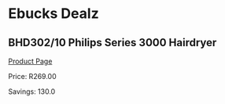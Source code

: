 
# Ebucks Dealz
## BHD302/10 Philips Series 3000 Hairdryer
[Product Page](https://www.ebucks.com/web/shop/productSelected.do?prodId=1018704874&catId=1186086453)

Price: R269.00

Savings: 130.0


	